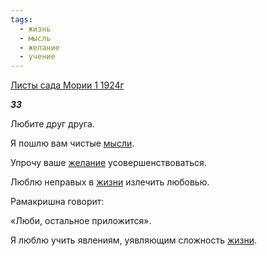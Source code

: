 ```yaml
---
tags:
  - жизнь
  - мысль
  - желание
  - учение
---
```

[Листы сада Мории 1 1924г](https://127.0.0.1:4002/agni/1924)

___33___

Любите друг друга.   

Я пошлю вам чистые [мысли](../../../tags/#мысль).   

Упрочу ваше [желание](../../../tags/#желание) усовершенствоваться.   

Люблю неправых в [жизни](../../../tags/#жизнь) излечить любовью.   

Рамакришна говорит:   

«Люби, остальное приложится».   

Я люблю учить явлениям, уявляющим сложность [жизни](../../../tags/#жизнь).   

